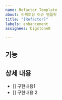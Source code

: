```yaml
---
name: Refactor Template
about: 리팩토링 이슈 템플릿
title: "[Refactor]"
labels: enhancement
assignees: bigstone0

---
```


## 기능

## 상세 내용
- [] 구현내용1
- [] 구현내용 2
